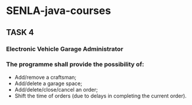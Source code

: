 # SENLA-java-courses
## TASK 4
### Electronic Vehicle Garage Administrator
### The programme shall provide the possibility of:

* Add/remove a craftsman;
* Add/delete a garage space;
* Add/delete/close/cancel an order;
* Shift the time of orders (due to delays in completing the current order).